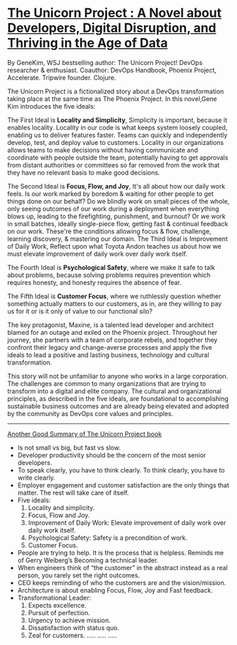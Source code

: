 # [The Unicorn Project : A Novel about Developers, Digital Disruption, and Thriving in the Age of Data](https://www.walmart.com/ip/The-Unicorn-Project-A-Novel-about-Developers-Digital-Disruption-and-Thriving-in-the-Age-of-Data-9781942788768/328305489) <br>
By GeneKim, WSJ bestselling author: The Unicorn Project! DevOps researcher & enthusiast. Coauthor: DevOps Handbook, Phoenix Project, Accelerate. 
Tripwire founder. Clojure.

The Unicorn Project is a fictionalized story about a DevOps transformation taking place at the same time as The Phoenix Project. In this novel,Gene Kim introduces the five ideals:

The First Ideal is **Locality and Simplicity**, Simplicity is important, because it enables locality. Locality in our code is what keeps system loosely coupled, enabling us to deliver features faster. Teams can quickly  and independently develop, test, and deploy value to customers. Locality in our organizations allows teams to make decisions without having communicate and coordinate with people outside the team, potentially having to get approvals from distant authorities or committees so far removed from the work that they have no relevant basis to make good decisions.

The Second Ideal is **Focus, Flow, and Joy**, It's all about how our daily work feels. Is our work marked by boredom & waiting for other people to get things done on our behalf? Do we blindly work on small pieces of the whole, only seeing outcomes of our work during a deployment when everything blows up, leading to the firefighting, punishment, and burnout? Or we work in small batches, ideally single-piece flow, getting fast & continual feedback on our work. These're the conditions allowing focus & flow, challenge, learning discovery, & mastering our domain.
The Third Ideal is Improvement of Daily Work,  Reflect upon what Toyota Andon teaches us about how we must elevate improvement of daily work over daily work itself.

The Fourth Ideal is **Psychological Safety**, where we make it safe to talk about problems, because solving problems requires prevention which requires honesty, and honesty requires the absence of fear.

The Fifth Ideal is **Customer Focus**, where we ruthlessly question whether something actually matters to our customers, as in, are they willing to pay us for it or is it only of value to our functional silo?

The key protagonist, Maxine, is a talented lead developer and architect blamed for an outage and exiled on the Phoenix project. Throughout her journey, she partners with a team of corporate rebels, and together they confront their legacy and change-averse processes and apply the five ideals to lead a positive and lasting business, technology and cultural transformation.

This story will not be unfamiliar to anyone who works in a large corporation. The challenges are common to many organizations that are trying to transform into a digital and elite company. The cultural and organizational principles, as described in the five ideals, are foundational to accomplishing sustainable business outcomes and are already being elevated and adopted by the community as DevOps core values and principles.


------------


[Another Good Summary of The Unicorn Project book](https://danlebrero.com/2020/02/05/the-unicorn-project-summary/)

* Is not small vs big, but fast vs slow.
* Developer productivity should be the concern of the most senior developers.
* To speak clearly, you have to think clearly. To think clearly, you have to write clearly.
* Employer engagement and customer satisfaction are the only things that matter. The rest will take care of itself.
* Five ideals:
  1. Locality and simplicity.
  2. Focus, Flow and Joy.
  3. Improvement of Daily Work: Elevate improvement of daily work over daily work itself.
  4. Psychological Safety: Safety is a precondition of work.
  5. Customer Focus.
* People are trying to help. It is the process that is helpless. Reminds me of Gerry Weiberg’s Becoming a technical leader.
* When engineers think of “the customer” in the abstract instead as a real person, you rarely set the right outcomes.
* CEO keeps reminding of who the customers are and the vision/mission.
* Architecture is about enabling Focus, Flow, Joy and Fast feedback.
* Transformational Leader:
  1. Expects excellence.
  2. Pursuit of perfection.
  3. Urgency to achieve mission.
  4. Dissatisfaction with status quo.
  5. Zeal for customers.
.....
.....
.....
